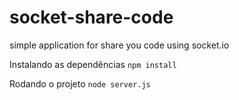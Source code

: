 # socket-share-code
simple application for share you code using socket.io

Instalando as dependências
`npm install`

Rodando o projeto
`node server.js`
